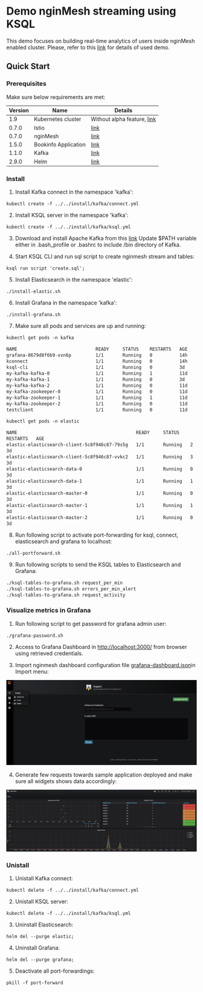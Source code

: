 # Demo nginMesh streaming using KSQL 

This demo focuses on building real-time analytics of users inside nginMesh enabled cluster. Please, refer to this [link](https://github.com/confluentinc/ksql/tree/master/ksql-clickstream-demo) for details of used demo.

## Quick Start

### Prerequisites

Make sure below requirements are met:
  
  | Version | Name | Details |
  | --- | ------ | ------ |
  |1.9|Kubernetes cluster|Without alpha feature, [link](https://istio.io/docs/setup/kubernetes/quick-start.html#google-kubernetes-engine)|
  |0.7.0|Istio|[link](https://istio.io/docs/setup/kubernetes/quick-start.html)|
  |0.7.0|nginMesh|[link](https://github.com/nginmesh/nginmesh/blob/master/README.md)|
  |1.5.0|Bookinfo Application|[link](https://github.com/istio/istio/blob/master/samples/bookinfo/src)|
  |1.1.0|Kafka|[link](https://kafka.apache.org/downloadsc)|
  |2.9.0|Helm|[link](https://docs.helm.sh/using_helm/)|

### Install 

1. Install Kafka connect in the namespace 'kafka':
```
kubectl create -f ../../install/kafka/connect.yml
```

2. Install KSQL server in the namespace 'kafka':
```
kubectl create -f ../../install/kafka/ksql.yml
```

3. Download and install Apache Kafka from this [link](https://www.confluent.io/download/)
Update $PATH variable either in .bash_profile or .bashrc to include /bin directory of Kafka.

4. Start KSQL CLI and run sql script to create nginmesh stream and tables:
```
ksql run script 'create.sql';
```

5. Install Elasticsearch  in the namespace 'elastic':
```
./install-elastic.sh
```

6. Install Grafana in the namespace 'kafka':
```
./install-grafana.sh
```
7. Make sure all pods and services are up and running:
```
kubectl get pods -n kafka
```
```
NAME                             READY     STATUS    RESTARTS   AGE
grafana-8679d8f6b9-xvn6p         1/1       Running   0          14h
kconnect                         1/1       Running   0          14h
ksql-cli                         1/1       Running   0          3d
my-kafka-kafka-0                 1/1       Running   1          11d
my-kafka-kafka-1                 1/1       Running   0          3d
my-kafka-kafka-2                 1/1       Running   0          11d
my-kafka-zookeeper-0             1/1       Running   0          11d
my-kafka-zookeeper-1             1/1       Running   1          11d
my-kafka-zookeeper-2             1/1       Running   0          11d
testclient                       1/1       Running   0          11d
```
```
kubectl get pods -n elastic
```
```
NAME                                            READY     STATUS    RESTARTS   AGE
elastic-elasticsearch-client-5c8f946c87-79s5g   1/1       Running   2          3d
elastic-elasticsearch-client-5c8f946c87-vvkc2   1/1       Running   3          3d
elastic-elasticsearch-data-0                    1/1       Running   0          3d
elastic-elasticsearch-data-1                    1/1       Running   1          3d
elastic-elasticsearch-master-0                  1/1       Running   0          3d
elastic-elasticsearch-master-1                  1/1       Running   1          3d
elastic-elasticsearch-master-2                  1/1       Running   0          3d
```

8. Run following script to activate port-forwarding for ksql, connect, elasticsearch and grafana to localhost:

```
./all-portforward.sh
```

9. Run following scripts to send the KSQL tables to Elasticsearch and Grafana:
```
./ksql-tables-to-grafana.sh request_per_min
./ksql-tables-to-grafana.sh errors_per_min_alert
./ksql-tables-to-grafana.sh request_activity
```

### Visualize metrics in Grafana

1. Run following script to get password for grafana admin user:
```
./grafana-password.sh
```

2. Access to Grafana Dashboard in [http://localhost:3000/](http://localhost:3000/) from browser using retrieved credentials.

3. Import nginmesh dashboard configuration file [grafana-dashboard.json](grafana-dashboard.json)in Import menu:

![Alt text](images/import_dashboard.png?raw=true "Import Dashboard")

4. Generate few requests towards sample application deployed and make sure all widgets shows data accordingly:

![Alt text](images/dashboard.png?raw=true "Grafana Dashboard")

### Unistall 

1. Unistall Kafka connect:
```
kubectl delete -f ../../install/kafka/connect.yml
```

2. Unistall KSQL server:
```
kubectl delete -f ../../install/kafka/ksql.yml
```

3. Uninstall Elasticsearch:
```
helm del --purge elastic;
```

4. Uninstall Grafana:
```
helm del --purge grafana;
```

5. Deactivate all port-forwardings:
```
pkill -f port-forward
```